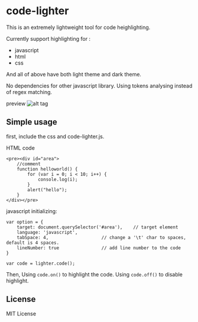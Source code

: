 code-lighter
============

This is an extremely lightweight tool for code heighlighting.

Currently support highlighting for :

* javascript
* html
* css

And all of above have both light theme and dark theme.

No dependencies for other javascript library. Using tokens analysing instead of regex matching.

preview
![alt tag](https://raw.githubusercontent.com/icymorn/code-lighter/master/preview.png)

## Simple usage

first, include the css and code-lighter.js.

HTML code

```
<pre><div id="area">
	//comment
	function helloworld() {
		for (var i = 0; i < 10; i++) {
			console.log(i);
		}
		alert("hello");
	}
</div></pre>
```

javascript initializing:
```
var option = {
	target: document.querySelector('#area'),	// target element
	language: 'javascript',
	tabSpace: 4,					// change a '\t' char to spaces, default is 4 spaces.
	lineNumber: true				// add line number to the code
}

var code = lighter.code();
```

Then, Using `code.on()` to highlight the code. Using `code.off()` to disable highlight.

## License

MIT License
